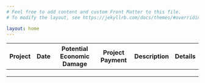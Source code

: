```yaml
---
# Feel free to add content and custom Front Matter to this file.
# To modify the layout, see https://jekyllrb.com/docs/themes/#overriding-theme-defaults

layout: home
---
```


| Project | Date | Potential Economic Damage | Project Payment | Description | Details |
| --- | --- | --- | --- | --- | --- |
|     |     |     |     |     |     |
|     |     |     |     |     |     |
|     |     |     |     |     |     |